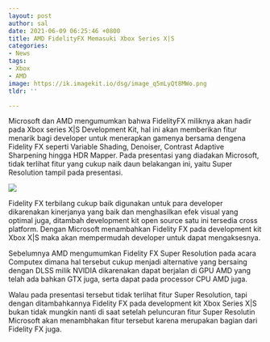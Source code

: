 ```yaml
---
layout: post
author: sal
date: 2021-06-09 06:25:46 +0800
title: AMD FidelityFX Memasuki Xbox Series X|S
categories:
- News
tags:
- Xbox
- AMD
image: https://ik.imagekit.io/dsg/image_q5mLyQt8MWo.png
tldr: ''

---
```

Microsoft dan AMD mengumumkan bahwa FidelityFX miliknya akan hadir pada Xbox series X|S Development Kit, hal ini akan memberikan fitur menarik bagi developer untuk menerapkan gamenya bersama dengena Fidelity FX seperti Variable Shading, Denoiser, Contrast Adaptive Sharpening hingga HDR Mapper. Pada presentasi yang diadakan Microsoft, tidak terlihat fitur yang cukup naik daun belakangan ini, yaitu Super Resolution tampil pada presentasi.

![](https://ik.imagekit.io/dsg/image_1__AgzZcSEAk.png)

Fidelity FX terbilang cukup baik digunakan untuk para developer dikarenakan kinerjanya yang baik dan menghasilkan efek visual yang optimal juga, ditambah development kit open source satu ini tersedia cross platform. Dengan Microsoft menambahkan Fidelity FX pada development kit Xbox X|S maka akan mempermudah developer untuk dapat mengaksesnya.

Sebelumnya AMD mengumumkan Fidelity FX Super Resolution pada acara Computex dimana hal tersebut cukup menjadi alternative yang bersaing dengan DLSS milik NVIDIA dikarenakan dapat berjalan di GPU AMD yang telah ada bahkan GTX juga, serta dapat pada processor CPU AMD juga.

Walau pada presentasi tersebut tidak terlihat fitur Super Resolution, tapi dengan ditambahkannya Fidelity FX pada development kit Xbox Series X|S bukan tidak mungkin nanti di saat setelah peluncuran fitur Super Resolutin Microsoft akan menambhakan fitur tersebut karena merupakan bagian dari Fidelity FX juga.